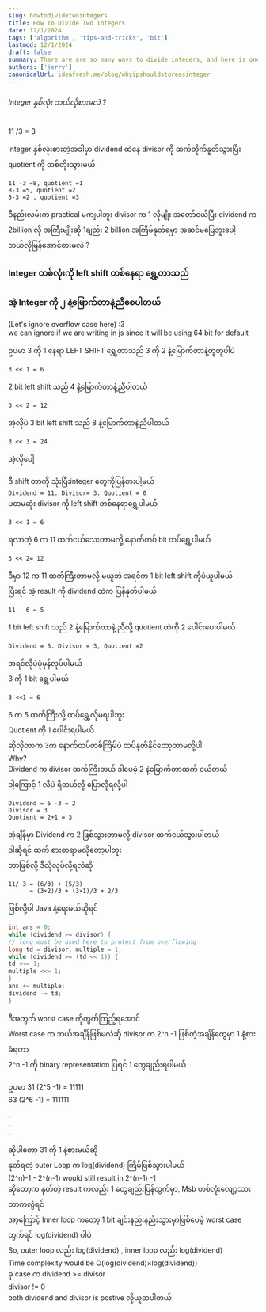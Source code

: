 ```yaml
---
slug: howtodividetwointegers
title: How To Divide Two Integers
date: 12/1/2024
tags: ['algorithm', 'tips-and-tricks', 'bit']
lastmod: 12/1/2024
draft: false
summary: There are are so many ways to divide integers, and here is one of them, and it is not production ready 💅 way of dividing integers  💀 because sometimes solving LeetCode problems is more about flexing creative logic than writing actual production code
authors: ['jerry']
canonicalUrl: ideafresh.me/blog/whyipshouldstoreasinteger
---
```


###### Integer နှစ်လုံး ဘယ်လိုစားမလဲ ?

11 /3 = 3

integer နှစ်လုံးစားတဲ့အခါမှာ dividend ထဲနေ divisor ကို ဆက်တိုက်နူတ်သွားပြီး quotient ကို တစ်တိုးသွားမယ်

```
11 -3 =8, quotient =1
8-3 =5, quotient =2
5-3 =2 , quotient =3
```

ဒီနည်းလမ်းက practical မကျပါဘူး
divisor က 1 လိုမျိုး အတော်ငယ်ပြီး dividend က 2billion လို အကြီးမျိုးဆို 1ချည်း 2 billion အကြိမ်နုတ်ရမှာ
အဆင်မပြေဘူးပေါ့
ဘယ်လိုမြန်အောင်စားမလဲ ?

### Integer တစ်လုံးကို left shift တစ်နေရာ ရွှေ့တာသည်

### အဲ့ Integer ကို ၂ နဲ့မြောက်တာနဲ့ညီစေပါတယ်

(Let's ignore overflow case here) :3  
we can ignore if we are writing in js since it will be using 64 bit for default

ဥပမာ 3 ကို 1 နေရာ LEFT SHIFT ရွှေ့တာသည် 3 ကို 2 နဲ့မြောက်တာနဲ့တူတူပါပဲ

`3 << 1 = 6`

2 bit left shift သည် 4 နဲ့မြောက်တာနဲ့ညီပါတယ်

`3 << 2 = 12`

အဲ့လိုပဲ 3 bit left shift သည် 8 နဲ့မြောက်တာနဲ့ညီပါတယ်

`3 << 3 = 24`

အဲ့လိုပေါ့

ဒီ shift တာကို သုံးပြီးinteger တွေကိုပြန်စားပါ့မယ်  
`Dividend = 11. Divisor= 3. Quotient = 0  `  
ပထမဆုံး divisor ကို left shift တစ်နေရာရွှေ့ပါမယ်

`3 << 1 = 6`

ရလာတဲ့ 6 က 11 ထက်ငယ်သေးတာမလို့ နောက်တစ် bit ထပ်ရွှေ့ပါမယ်

`3 << 2= 12`

ဒီမှာ 12 က 11 ထက်ကြီးတာမလို့ မယူဘဲ အရင်က 1 bit left shift ကိုပဲယူပါမယ်  
ပြီးရင် အဲ့ result ကို dividend ထဲက ပြန်နုတ်ပါမယ်

`11 - 6 = 5`

1 bit left shift သည် 2 နဲ့မြောက်တာနဲ့ ညီလို့ quotient ထဲကို 2 ပေါင်းပေးပါမယ်

`Dividend = 5. Divisor = 3, Quotient =2 `

အရင်လိုပဲပုံမှန်လုပ်ပါမယ်  
3 ကို 1 bit ရွှေ့ပါမယ်

`3 <<1 = 6`

6 က 5 ထက်ကြီးလို့ ထပ်ရွှေ့လိုမရပါဘူး  
Quotient ကို 1 ပေါင်းရပါမယ်  
ဆိုလိုတာက 3က နောက်ထပ်တစ်ကြိမ်ပဲ ထပ်နုတ်နိုင်တော့တာမလို့ပါ  
Why?  
Dividend က divisor ထက်ကြီးတယ် ဒါပေမဲ့ 2 နဲ့မြောက်တာထက် ငယ်တယ်  
ဒါ့ကြောင့် 1 လီပဲ ရှိတယ်လို့ ပြောလို့ရလို့ပါ

```
Dividend = 5 -3 = 2
Divisor = 3
Quotient = 2+1 = 3
```

အဲ့ချိန်မှာ Dividend က 2 ဖြစ်သွားတာမလို့ divisor ထက်ငယ်သွားပါတယ်  
ဒါဆိုရင် ထက် စားစာရာမလိုတော့ပါဘူး  
ဘာဖြစ်လို့ ဒီလိုလုပ်လို့ရလဲဆို

```
11/ 3 = (6/3) + (5/3)
      = (3×2)/3 + (3×1)/3 + 2/3
```

ဖြစ်လို့ပါ
Java နဲ့ရေးမယ်ဆိုရင်

```java:divide.java
int ans = 0;
while (dividend >= divisor) {
// long must be used here to protect from overflowing
long td = divisor, multiple = 1;
while (dividend >= (td << 1)) {
td <<= 1;
multiple <<= 1;
}
ans += multiple;
dividend -= td;
}

```

ဒီအတွက် worst case ကိုတွက်ကြည့်ရအောင်  
Worst case က ဘယ်အချိန်ဖြစ်မလဲဆို divisor က 2^n -1 ဖြစ်တဲ့အချိန်တွေမှာ 1 နဲ့စားခံရတာ  
2^n -1 ကို binary representation ပြရင်
1 တွေချည်းရပါမယ်

ဥပမာ 31 (2^5 -1) = 11111  
63 (2^6 -1) = 111111

.  
.  
.

ဆိုပါတော့ 31 ကို 1 နဲ့စားမယ်ဆို  
နုတ်ရတဲ့ outer Loop က log(dividend) ကြိမ်ဖြစ်သွားပါမယ်  
(2^n)-1 - 2^(n-1) would still result in 2^(n-1) -1  
ဆိုတော့က နုတ်တဲ့ result ကလည်း 1 တွေချည်းပြန်ထွက်မှာ,
Msb တစ်လုံးလျော့သားတာကလွဲရင်  
အာ့ကြောင့် Inner loop ကတော့ 1 bit ချင်းနည်းနည်းသွားမှာဖြစ်ပေမဲ့ worst case တွက်ရင် log(dividend) ပါပဲ  
So, outer loop လည်း log(dividend) , inner loop လည်း log(dividend)  
Time complexity would be O(log(dividend)×log(dividend))  
ခု case က dividend >= divisor  
divisor != 0  
both dividend and divisor is postive လို့ယူဆပါတယ်
